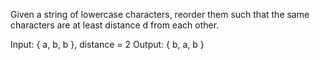 Given a string of lowercase characters, reorder them such that the same characters are at least distance d from each other.

Input: { a, b, b }, distance = 2
Output: { b, a, b }